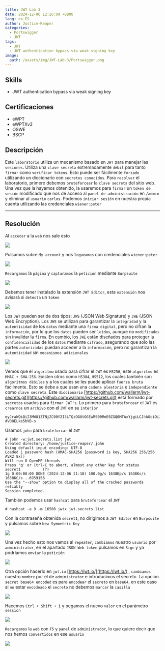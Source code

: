 ```yaml
---
title: JWT Lab 3
date: 2024-12-06 12:26:00 +0800
lang: es-ES
author: Justice-Reaper
categories:
  - Portswigger
  - JWT
tags:
  - JWT
  - JWT authentication bypass via weak signing key
image:
  path: /assets/img/JWT-Lab-3/Portswigger.png
---
```


## Skills

- JWT authentication bypass via weak signing key

## Certificaciones

- eWPT
- eWPTXv2
- OSWE
- BSCP
  
## Descripción

Este `laboratorio` utiliza un mecanismo basado en `JWT` para manejar las `sesiones`. Utiliza una `clave secreta` extremadamente `débil` para tanto `firmar` como `verificar tokens`. Esto puede ser fácilmente `forzado` utilizando un diccionario con `secretos conocidos`. Para `resolver` el laboratorio, primero debemos `bruteforcear` la `clave secreta` del sitio web. Una vez que la hayamos obtenido, la usaremos para `firmar` un `token de sesión` modificado que nos dé acceso al `panel de administración` en `/admin` y eliminar al `usuario` `carlos`. Podemos `iniciar sesión` en nuestra propia cuenta utilizando las credenciales `wiener:peter`

---
## Resolución

Al `acceder` a la `web` nos sale esto

![](/assets/img/JWT-Lab-3/image_1.png)

Pulsamos sobre `My account` y nos `logueamos` con credenciales `wiener:peter`

![](/assets/img/JWT-Lab-3/image_2.png)

`Recargamos` la `página` y `capturamos` la `petición` mediante `Burpsuite`

![](/assets/img/JWT-Lab-3/image_3.png)

Debemos tener instalado la extensión `JWT Editor`, esta `extensión` nos avisará si `detecta` un `token`

![](/assets/img/JWT-Lab-3/image_4.png)

Los `JWT` pueden ser de dos tipos: `JWS` (JSON Web Signature) y `JWE` (JSON Web Encryption). Los `JWS` se utilizan para garantizar la `integridad` y la `autenticidad` de los `datos` mediante una `firma digital`, pero no cifran la `información`, por lo que los `datos` pueden ser `leídos`, aunque no `modificados` sin invalidar la `firma`. En cambio, los `JWE` están diseñados para proteger la `confidencialidad` de los `datos` mediante `cifrado`, asegurando que solo las partes `autorizadas` puedan acceder a la `información`, pero no garantizan la `autenticidad` sin `mecanismos adicionales`

![](/assets/img/JWT-Lab-3/image_5.png)

Vemos que el `algoritmo` usado para cifrar el `JWT` es `HS256`, este `algoritmo` es `HMAC + SHA-256`. Existen otros como `HS384`, `HS512`, los cuales también son `algoritmos débiles` y a los cuales se les puede aplicar `fuerza bruta` fácilmente. Esto se debe a que usan una `cadena aleatoria` e `independiente` como `clave secreta`. Este `diccionario` [https://github.com/wallarm/jwt-secrets.git](https://github.com/wallarm/jwt-secrets.git) está formado por `secretos` usados para `firmar JWT's`. Lo primero para `bruteforcear` el `JWT` es `crearnos` un `archivo` con el `JWT` en su `interior`

```        
eyJraWQiOiI3MWU1ZTNjZC00Y2I3LTQzOGUtOGEwMS00MmE0ZGQ0MTAxYjgiLCJhbGciOiJIUzI1NiJ9.eyJpc3MiOiJwb3J0c3dpZ2dlciIsImV4cCI6MTczMzUxODcyOCwic3ViIjoid2llbmVyIn0.xdeZIgHdZ9lGwCo7se19SIAFan1F-dVO8ELke5bVB-o
```

Usamos `john` para `bruteforcar` el `JWT`

```
# john -w:jwt.secrets.list jwt
Created directory: /home/justice-reaper/.john
Using default input encoding: UTF-8
Loaded 1 password hash (HMAC-SHA256 [password is key, SHA256 256/256 AVX2 8x])
Will run 8 OpenMP threads
Press 'q' or Ctrl-C to abort, almost any other key for status
secret1          (?)     
1g 0:00:00:00 DONE (2024-12-06 21:18) 100.0g/s 1638Kp/s 1638Kc/s 1638KC/s ..6959156
Use the "--show" option to display all of the cracked passwords reliably
Session completed. 
```

También podemos usar `hashcat` para `bruteforcear` el `JWT`

```
# hashcat -a 0 -m 16500 jwtx jwt.secrets.list 
```

Con la contraseña obtenida `secret1`, no dirigimos a `JWT Editor` en `Burpsuite` y pulsamos sobre `New Symmetric Key`

![](/assets/img/JWT-Lab-3/image_6.png)

Una vez hecho esto nos vamos al `repeater`, `cambiamos` nuestro `usuario` por `administrator`, en el apartado `JSON Web token` pulsamos en `Sign` y ya podríamos `enviar` la `petición`

![](/assets/img/JWT-Lab-3/image_7.png)

Otra opción hacerlo en `jwt.io` [https://jwt.io/](https://jwt.io/) , `cambiamos` nuestro `nombre` por el de `administrator` e introducimos el secreto. La opción `secret base64 encoded` es para `encodear` el `secreto` en `base64`, en este caso al `no` estar `encodeado` el `secreto` no debemos `marcar` la `casilla`

![](/assets/img/JWT-Lab-3/image_8.png)

Hacemos `Ctrl + Shift + i` y pegamos el nuevo `valor` en el parámetro `session`

![](/assets/img/JWT-Lab-3/image_9.png)

`Recargamos` la `web` con `F5` y `panel` de `administrador`, lo que quiere decir que nos hemos `convertidos` en ese `usuario`

![](/assets/img/JWT-Lab-3/image_10.png)
